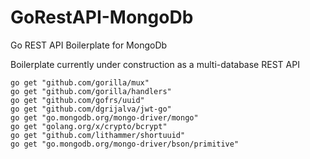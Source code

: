 # GoRestAPI-MongoDb
Go REST API Boilerplate for MongoDb

Boilerplate currently under construction as a multi-database REST API

```
go get "github.com/gorilla/mux"
go get "github.com/gorilla/handlers"
go get "github.com/gofrs/uuid"
go get "github.com/dgrijalva/jwt-go"
go get "go.mongodb.org/mongo-driver/mongo"
go get "golang.org/x/crypto/bcrypt"
go get "github.com/lithammer/shortuuid"
go get "go.mongodb.org/mongo-driver/bson/primitive"
```